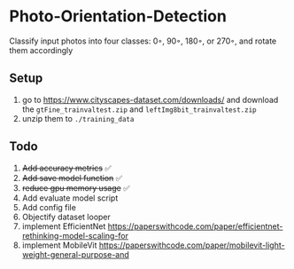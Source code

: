 # Photo-Orientation-Detection
Classify input photos into four classes: 0◦, 90◦, 180◦, or 270◦, and rotate them accordingly

## Setup
1. go to https://www.cityscapes-dataset.com/downloads/ and download the `gtFine_trainvaltest.zip` and `leftImg8bit_trainvaltest.zip`
2. unzip them to `./training_data`

## Todo
1. ~~Add accuracy metrics~~ :white_check_mark:
1. ~~Add save model function~~ :white_check_mark:
1. ~~reduce gpu memory usage~~ :white_check_mark:
1. Add evaluate model script
1. Add config file
1. Objectify dataset looper
1. implement EfficientNet https://paperswithcode.com/paper/efficientnet-rethinking-model-scaling-for
1. implement MobileVit https://paperswithcode.com/paper/mobilevit-light-weight-general-purpose-and